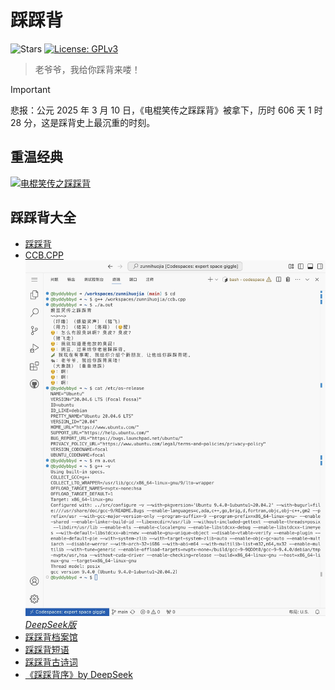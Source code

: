 # 踩踩背
![Stars](https://img.shields.io/github/stars/byddybbyd/zunnihuojia?style=flat)
[![License: GPLv3](https://img.shields.io/badge/License-GPLv3-green)](https://github.com/byddybbyd/zunnihuojia/blob/main/LICENSE)
> 老爷爷，我给你踩背来喽！

> [!IMPORTANT]
> 悲报：公元 2025 年 3 月 10 日，《电棍笑传之踩踩背》被拿下，历时 606 天 1 时 28 分，这是踩背史上最沉重的时刻。

## 重温经典
[![电棍笑传之踩踩背](https://img.shields.io/badge/%E7%94%B5%E6%A3%8D%E7%AC%91%E4%BC%A0%E4%B9%8B%E8%B8%A9%E8%B8%A9%E8%83%8C-blue)](./28794881679-1-192.mp4)
## 踩踩背大全
- [踩踩背](./ccb)
- [CCB.CPP](./ccb.cpp)  
![运行在 Ubuntu 20.04](./IMG_0738.jpeg)  
[*DeepSeek版*](./ccb-deepseek.cpp)
- [踩踩背档案馆](./ccb-archive.md)
- [踩踩背短语](./ccb-words.md)
- [踩踩背古诗词](./ccb-poems.md)
- [《踩踩背序》by DeepSeek](./ccbx.md)